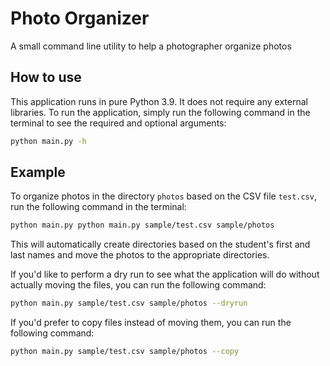# Photo Organizer
A small command line utility to help a photographer organize photos

## How to use
This application runs in pure Python 3.9. It does not require any external libraries. To run the application, simply 
run the following command in the terminal to see the required and optional arguments:
```bash
python main.py -h
```

## Example
To organize photos in the directory `photos` based on the CSV file `test.csv`, run the following command in the 
terminal:
```bash
python main.py python main.py sample/test.csv sample/photos
```

This will automatically create directories based on the student's first and last names and move the photos to the 
appropriate directories.

If you'd like to perform a dry run to see what the application will do without actually moving the files, you can run
the following command:
```bash
python main.py sample/test.csv sample/photos --dryrun
```

If you'd prefer to copy files instead of moving them, you can run the following command:
```bash
python main.py sample/test.csv sample/photos --copy
```
